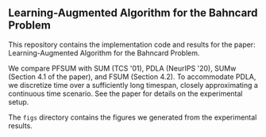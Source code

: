 ## Learning-Augmented Algorithm for the Bahncard Problem

This repository contains the implementation code and results for the paper: Learning-Augmented Algorithm for the Bahncard Problem.

We compare PFSUM with SUM (TCS '01), PDLA (NeurIPS '20), SUMw (Section 4.1 of the paper), and FSUM (Section 4.2). To accommodate PDLA, we discretize time over a sufficiently long timespan, closely approximating a continuous time scenario. See the paper for details on the experimental setup.

The `figs` directory contains the figures we generated from the experimental results.
